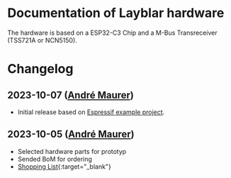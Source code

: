 # Documentation of Layblar hardware

The hardware is based on a ESP32-C3 Chip and a M-Bus Transreceiver (TSS721A or NCN5150).

# Changelog


## 2023-10-07 ([André Maurer](https://github.com/bouncecom))

- Initial release based on [Espressif example project](https://github.com/espressif/esp-idf/tree/master/examples/protocols/mqtt/tcp).

## 2023-10-05 ([André Maurer](https://github.com/bouncecom))

- Selected hardware parts for prototyp
- Sended BoM for ordering
- [Shopping List](https://layblar.github.io/layblar_esp32/img/order_05102023.png){:target="_blank"}
